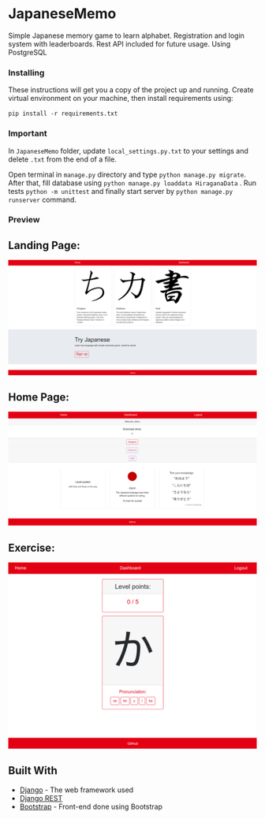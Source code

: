 # JapaneseMemo
Simple Japanese memory game to learn alphabet.
Registration and login system with leaderboards.
Rest API included for future usage.
Using PostgreSQL

### Installing

These instructions will get you a copy of the project up and running.
Create virtual environment on your machine, then install requirements using:

```
pip install -r requirements.txt
```
### Important
In ```JapaneseMemo``` folder, update ```local_settings.py.txt```  to your settings and delete ```.txt``` from the end
of a file.

Open terminal in ```manage.py``` directory and type ```python manage.py migrate```.
After that, fill database using ```python manage.py loaddata HiraganaData``` .
Run tests ```python -m unittest``` and finally start server by ```python manage.py runserver``` command.

### Preview
## Landing Page:

![Landing](https://github.com/zooyl/JapaneseMemo/blob/master/Preview/Landing.png?raw=true)

## Home Page:

![Home](https://github.com/zooyl/JapaneseMemo/blob/master/Preview/Home.png?raw=true)

## Exercise:

![Exercise](https://github.com/zooyl/JapaneseMemo/blob/master/Preview/Level.png)

## Built With

* [Django](https://www.djangoproject.com/) - The web framework used
* [Django REST](https://www.django-rest-framework.org/)
* [Bootstrap](https://getbootstrap.com/) - Front-end done using Bootstrap
